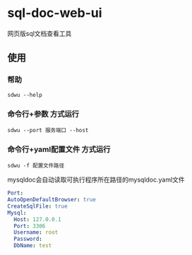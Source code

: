 # sql-doc-web-ui
网页版sql文档查看工具

## 使用
### 帮助
```shell
sdwu --help
```
### 命令行+参数 方式运行
```shell
sdwu --port 服务端口 --host
```

### 命令行+yaml配置文件 方式运行
```shell
sdwu -f 配置文件路径
```
mysqldoc会自动读取可执行程序所在路径的mysqldoc.yaml文件
```yaml
Port: 
AutoOpenDefaultBrowser: true
CreateSqlFile: true
Mysql:
  Host: 127.0.0.1
  Port: 3306
  Username: root
  Password: 
  DbName: test
```